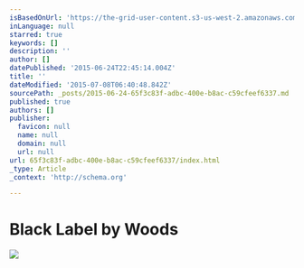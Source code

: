 ```yaml
---
isBasedOnUrl: 'https://the-grid-user-content.s3-us-west-2.amazonaws.com/6f14740b-101f-4243-b178-295c44a85d58.gif'
inLanguage: null
starred: true
keywords: []
description: ''
author: []
datePublished: '2015-06-24T22:45:14.004Z'
title: ''
dateModified: '2015-07-08T06:40:48.842Z'
sourcePath: _posts/2015-06-24-65f3c83f-adbc-400e-b8ac-c59cfeef6337.md
published: true
authors: []
publisher:
  favicon: null
  name: null
  domain: null
  url: null
url: 65f3c83f-adbc-400e-b8ac-c59cfeef6337/index.html
_type: Article
_context: 'http://schema.org'

---
```

# Black Label by Woods
![](https://the-grid-user-content.s3-us-west-2.amazonaws.com/6f14740b-101f-4243-b178-295c44a85d58.gif)